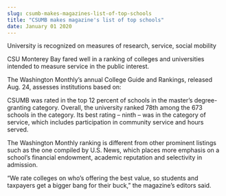 ```yaml
---
slug: csumb-makes-magazines-list-of-top-schools
title: "CSUMB makes magazine's list of top schools"
date: January 01 2020
---
```


<p>University is recognized on measures of research, service, social mobility</p><p>CSU Monterey Bay fared well in a ranking of colleges and universities intended to measure service in the public interest.

The Washington Monthly’s annual College Guide and Rankings, released Aug. 24, assesses institutions based on:
</p><p>CSUMB was rated in the top 12 percent of schools in the master’s degree&#45;granting category. Overall, the university ranked 78th among the 673 schools in the category. Its best rating – ninth – was in the category of service, which includes participation in community service and hours served.
</p><p>The Washington Monthly ranking is different from other prominent listings such as the one compiled by U.S. News, which places more emphasis on a school’s financial endowment, academic reputation and selectivity in admission.
</p><p>“We rate colleges on who’s offering the best value, so students and taxpayers get a bigger bang for their buck,” the magazine’s editors said.
</p>
